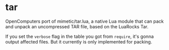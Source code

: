 # tar
OpenComputers port of mimetic/tar.lua, a native Lua module that can pack and unpack an uncompressed TAR file, based on the LuaRocks Tar.

If you set the `verbose` flag in the table you got from `require`, it's gonna output affected files. But it currently is only implemented for packing.
